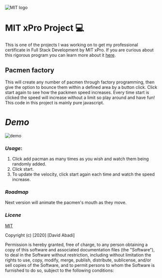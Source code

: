 ![MIT logo](https://bit.ly/2MonZuG)

# MIT xPro Project 💻
This is one of the projects I was working on to get my professional certificate in Full Stack Development by MIT xPro. 
If you are curious about this rigorous program you can learn more about it [here](https://youtu.be/5CiCtj_2Qsg).

## Pacmen factory
This will create any number of pacmen through factory programming, then give the option to bounce them within a defined area by a button click.
Click start again to see how the packmen speed increases. Every time start is clicked the speed will increase without a limit so play around and have fun! This code in this project is mainly pure javascript.

# *Demo*
![demo](shorturl.at/arCN1)


### *Usage*: 
1. Click add pacman as many times as you wish and watch them being randomly added.
2. Click start.
3. To update the velocity, click start again each time and watch the speed increase.

### *Roadmap*
Next version will animate the pacmen's mouth as they move.

### *Licene* 
   
[MIT](https://choosealicense.com/licenses/mit/#)

Copyright (c) [2020] [David Abadi]

Permission is hereby granted, free of charge, to any person obtaining a copy
of this software and associated documentation files (the "Software"), to deal
in the Software without restriction, including without limitation the rights
to use, copy, modify, merge, publish, distribute, sublicense, and/or sell
copies of the Software, and to permit persons to whom the Software is
furnished to do so, subject to the following conditions:

